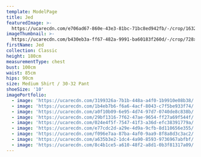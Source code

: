 ```yaml
---
template: ModelPage
title: Jed
featuredImage: >-
  https://ucarecdn.com/e706ad67-860e-43e3-81bc-71bc8ed942fb/-/crop/1632x1054/0,111/-/preview/
imageThumbnail: >-
  https://ucarecdn.com/b430eb3a-ff67-482a-9991-ba60183f260d/-/crop/728x1000/66,0/-/preview/
firstName: Jed
collection: Classic
height: 180cm
measurementType: chest
bust: 100cm
waist: 85cm
hips: 90cm
size: Medium Shirt / 30-32 Pant
shoeSize: '10'
imagePortfolio:
  - image: 'https://ucarecdn.com/3199326a-7b1b-448a-a4f0-1b9910e08b38/'
  - image: 'https://ucarecdn.com/1b4eb7b6-f6a6-4acf-8043-c7f5be933f74/'
  - image: 'https://ucarecdn.com/a0f10b09-6e95-4d74-97d7-0740de8c838b/'
  - image: 'https://ucarecdn.com/29bf1316-7f62-47ae-9654-ff27a69f544f/'
  - image: 'https://ucarecdn.com/024e4f5f-7547-41f3-a36d-efc38391779a/'
  - image: 'https://ucarecdn.com/e77cdc2d-a29e-4d9a-9cfb-8d110656e355/'
  - image: 'https://ucarecdn.com/f096e7aa-87ba-4af0-9aa9-8f8a8d3c3ac2/'
  - image: 'https://ucarecdn.com/a635b3e2-1dc4-4a90-8593-9736967abfbf/'
  - image: 'https://ucarecdn.com/8c4b1ce5-a610-48f2-a8d1-0b3f81317a09/'
---
```


